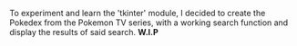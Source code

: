 To experiment and learn the 'tkinter' module, I decided to create the Pokedex from the Pokemon TV series, with a working search function and display the results of said search. **W.I.P**